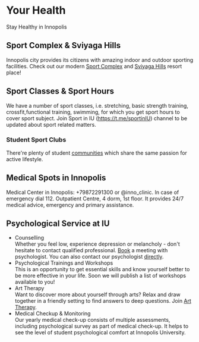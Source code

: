 # Your Health 
Stay Healthy in Innopolis 
## Sport Complex & Sviyaga Hills
Innopolis city provides its citizens with amazing indoor and outdoor sporting facilities. Check out our modern [Sport Complex](https://vk.com/innopolissport) and [Sviyaga Hills](https://sviyaga-hills.com/) resort place!

## Sport Classes & Sport Hours  
We have a number of sport classes, i.e. stretching, basic strength training, crossfit,functional training, swimming, for which you get sport hours to cover sport subject. Join Sport in IU (https://t.me/sportinIU) channel to be updated about sport related matters.

### Student Sport Clubs
There're plenty of student [communities](http://campuslife.innopolis.ru/sport_clubs) which share the same passion for active lifestyle.

## Medical Spots in Innopolis  
Medical Center in Innopolis: +79872291300 or @inno_clinic. In case of emergency dial 112.
Outpatient Centre, 4 dorm, 1st floor. It provides 24/7 medical advice, emergency and primary assistance.

## Psychological Service at IU 
* Counselling  
Whether you feel low, experience depression or melancholy - don't hesitate to contact qualified professional. [Book](https://psychologist.innopolis.university/appointment/new) a meeting with psychologist. You can also contact our psychologist [directly](http://t.me/Elja11).
* Psychological Trainings and Workshops  
This is an opportunity to get essential skills and know yourself better to be more effective in your life. Soon we will publish a list of workshops available to you!
* Art Therapy  
Want to discover more about yourself through arts? Relax and draw together in a friendly setting to find answers to deep questions. Join [Art Therapy](https://t.me/joinchat/FPa0og8Ly7LNHuM3nOdPUg).
* Medical Checkup & Monitoring  
Our yearly medical check-up consists of multiple assessments, including psychological survey as part of medical check-up. It helps to see the level of student psychological comfort at Innopolis University.


